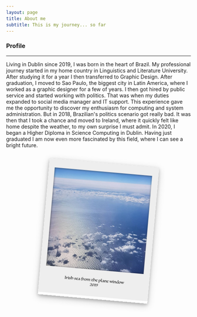 ```yaml
---
layout: page
title: About me
subtitle: This is my journey... so far
---
```


### **Profile**

------
<p>Living in Dublin since 2019, I was born in the heart of Brazil. My professional journey started in my home country in Linguistics and Literature University. After studying it for a year I then transferred to Graphic Design. After graduation, I moved to Sao Paulo, the biggest city in Latin America, where I worked as a graphic designer for a few of years. 
I then got hired by public service and started working with politics. That was when my duties expanded to social media manager and IT support. This experience gave me the opportunity to discover my enthusiasm for computing and system administration. But in 2018, Brazilian's politics scenario got really bad. It was then that I took a chance and moved to Ireland, where it quickly felt like home despite the weather, to my own surprise I must admit. In 2020, I began a Higher Diploma in Science Computing in Dublin. Having just graduated I am now even more fascinated by this field, where I can see a bright future.</p>

<style>
    .h1 {
        vertical-align: baseline;
        vertical-align: middle;
    }
    .polaroid {
      width: 300px;
      box-shadow: 0 4px 8px 0 rgba(0, 0, 0, 0.2), 0 6px 20px 0 rgba(0, 0, 0, 0.19);
      display: block;
      margin-left: auto;
      margin-right: auto;
      transform: rotate(5deg);

    }
</style>
<h1>
<div class="polaroid">
    <img src="https://github.com/borgesdesa/borgesdesa.github.io/blob/master/assets/img/polaroid1.jpg?raw=true" alt="cassandra, the prettiest kitty" width="300px">
    </div>
</h1>